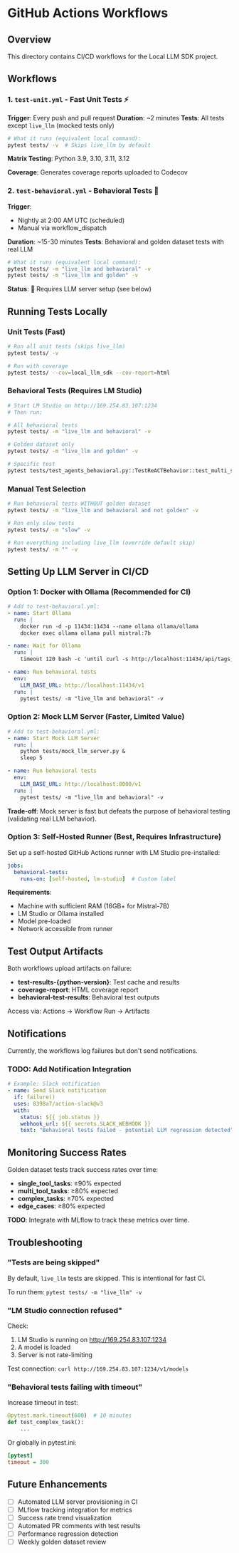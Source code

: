 # GitHub Actions Workflows

## Overview

This directory contains CI/CD workflows for the Local LLM SDK project.

## Workflows

### 1. `test-unit.yml` - Fast Unit Tests ⚡

**Trigger**: Every push and pull request
**Duration**: ~2 minutes
**Tests**: All tests except `live_llm` (mocked tests only)

```bash
# What it runs (equivalent local command):
pytest tests/ -v  # Skips live_llm by default
```

**Matrix Testing**: Python 3.9, 3.10, 3.11, 3.12

**Coverage**: Generates coverage reports uploaded to Codecov

### 2. `test-behavioral.yml` - Behavioral Tests 🤖

**Trigger**:
- Nightly at 2:00 AM UTC (scheduled)
- Manual via workflow_dispatch

**Duration**: ~15-30 minutes
**Tests**: Behavioral and golden dataset tests with real LLM

```bash
# What it runs (equivalent local command):
pytest tests/ -m "live_llm and behavioral" -v
pytest tests/ -m "live_llm and golden" -v
```

**Status**: 🚧 Requires LLM server setup (see below)

## Running Tests Locally

### Unit Tests (Fast)
```bash
# Run all unit tests (skips live_llm)
pytest tests/ -v

# Run with coverage
pytest tests/ --cov=local_llm_sdk --cov-report=html
```

### Behavioral Tests (Requires LM Studio)
```bash
# Start LM Studio on http://169.254.83.107:1234
# Then run:

# All behavioral tests
pytest tests/ -m "live_llm and behavioral" -v

# Golden dataset only
pytest tests/ -m "live_llm and golden" -v

# Specific test
pytest tests/test_agents_behavioral.py::TestReACTBehavior::test_multi_step_iteration_pattern -v
```

### Manual Test Selection
```bash
# Run behavioral tests WITHOUT golden dataset
pytest tests/ -m "live_llm and behavioral and not golden" -v

# Run only slow tests
pytest tests/ -m "slow" -v

# Run everything including live_llm (override default skip)
pytest tests/ -m "" -v
```

## Setting Up LLM Server in CI/CD

### Option 1: Docker with Ollama (Recommended for CI)

```yaml
# Add to test-behavioral.yml:
- name: Start Ollama
  run: |
    docker run -d -p 11434:11434 --name ollama ollama/ollama
    docker exec ollama ollama pull mistral:7b

- name: Wait for Ollama
  run: |
    timeout 120 bash -c 'until curl -s http://localhost:11434/api/tags; do sleep 2; done'

- name: Run behavioral tests
  env:
    LLM_BASE_URL: http://localhost:11434/v1
  run: |
    pytest tests/ -m "live_llm and behavioral" -v
```

### Option 2: Mock LLM Server (Faster, Limited Value)

```yaml
# Add to test-behavioral.yml:
- name: Start Mock LLM Server
  run: |
    python tests/mock_llm_server.py &
    sleep 5

- name: Run behavioral tests
  env:
    LLM_BASE_URL: http://localhost:8000/v1
  run: |
    pytest tests/ -m "live_llm and behavioral" -v
```

**Trade-off**: Mock server is fast but defeats the purpose of behavioral testing (validating real LLM behavior).

### Option 3: Self-Hosted Runner (Best, Requires Infrastructure)

Set up a self-hosted GitHub Actions runner with LM Studio pre-installed:

```yaml
jobs:
  behavioral-tests:
    runs-on: [self-hosted, lm-studio]  # Custom label
```

**Requirements**:
- Machine with sufficient RAM (16GB+ for Mistral-7B)
- LM Studio or Ollama installed
- Model pre-loaded
- Network accessible from runner

## Test Output Artifacts

Both workflows upload artifacts on failure:

- **test-results-{python-version}**: Test cache and results
- **coverage-report**: HTML coverage report
- **behavioral-test-results**: Behavioral test outputs

Access via: Actions → Workflow Run → Artifacts

## Notifications

Currently, the workflows log failures but don't send notifications.

### TODO: Add Notification Integration

```yaml
# Example: Slack notification
- name: Send Slack notification
  if: failure()
  uses: 8398a7/action-slack@v3
  with:
    status: ${{ job.status }}
    webhook_url: ${{ secrets.SLACK_WEBHOOK }}
    text: "Behavioral tests failed - potential LLM regression detected"
```

## Monitoring Success Rates

Golden dataset tests track success rates over time:

- **single_tool_tasks**: ≥90% expected
- **multi_tool_tasks**: ≥80% expected
- **complex_tasks**: ≥70% expected
- **edge_cases**: ≥80% expected

**TODO**: Integrate with MLflow to track these metrics over time.

## Troubleshooting

### "Tests are being skipped"

By default, `live_llm` tests are skipped. This is intentional for fast CI.

To run them: `pytest tests/ -m "live_llm" -v`

### "LM Studio connection refused"

Check:
1. LM Studio is running on http://169.254.83.107:1234
2. A model is loaded
3. Server is not rate-limiting

Test connection: `curl http://169.254.83.107:1234/v1/models`

### "Behavioral tests failing with timeout"

Increase timeout in test:
```python
@pytest.mark.timeout(600)  # 10 minutes
def test_complex_task():
    ...
```

Or globally in pytest.ini:
```ini
[pytest]
timeout = 300
```

## Future Enhancements

- [ ] Automated LLM server provisioning in CI
- [ ] MLflow tracking integration for metrics
- [ ] Success rate trend visualization
- [ ] Automated PR comments with test results
- [ ] Performance regression detection
- [ ] Weekly golden dataset review
